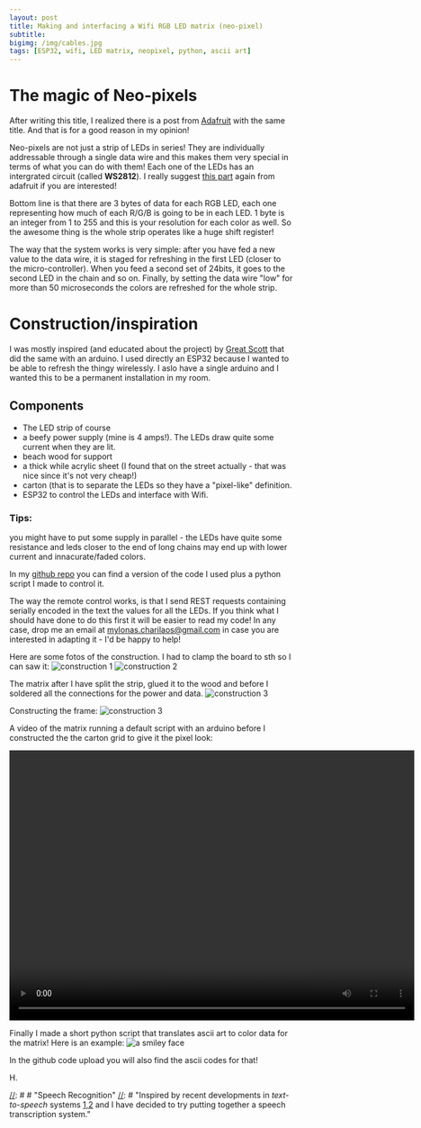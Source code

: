 ```yaml
---
layout: post
title: Making and interfacing a Wifi RGB LED matrix (neo-pixel)
subtitle: 
bigimg: /img/cables.jpg
tags: [ESP32, wifi, LED matrix, neopixel, python, ascii art]
---
```


# The magic of Neo-pixels
After writing this title, I realized there is a post from [Adafruit](https://learn.adafruit.com/adafruit-neopixel-uberguide?view=all) with the same title. And that is for a good reason in my opinion! 

Neo-pixels are not just a strip of LEDs in series! They are individually addressable through a single data wire and this makes them very special in terms of what you can do with them! Each one of the LEDs has an intergrated circuit (called **WS2812**).  I really suggest [this part](https://learn.adafruit.com/adafruit-neopixel-uberguide?view=all#writing-your-own-library-16-13) again from adafruit if you are interested! 

Bottom line is that there are 3 bytes of data for each RGB LED, each one representing how much of each R/G/B is going to be in each LED. 1 byte is an integer from 1 to 255 and this is your resolution for each color as well. So the awesome thing is the whole strip operates like a huge shift register!

The way that the system works is very simple: after you have fed a new value to the data wire, it is staged for refreshing in the first LED (closer to the micro-controller). When you feed a second set of 24bits, it goes to the second LED in the chain and so on. Finally, by setting the data wire "low" for more than 50 microseconds the colors are refreshed for the whole strip. 


# Construction/inspiration
I was mostly inspired (and educated about the project) by [Great Scott](https://www.youtube.com/watch?v=D_QBlFIQk-o) that did the same with an arduino. I used directly an ESP32 because I wanted to be able to refresh the thingy wirelessly. I aslo have a single arduino and I wanted this to be a permanent installation in my room.

## Components

* The LED strip of course 
* a beefy power supply (mine is 4 amps!). The LEDs draw quite some current when they are lit.
* beach wood for support
* a thick while acrylic sheet (I found that on the street actually - that was nice since it's not very cheap!)
* carton (that is to separate the LEDs so they have a "pixel-like" definition. 
* ESP32 to control the LEDs and interface with Wifi.

### Tips:
you might have to put some supply in parallel - the LEDs have quite some resistance and leds closer to the end of long chains may end up with lower current and innacurate/faded colors.

In my [github repo]( https://github.com/mylonasc/esp32wirelessledmatrix) you can find a version of the code I used plus a python script I made to control it.

The way the remote control works, is that I send REST requests containing serially encoded in the text the values for all the LEDs. If you think what I should have done to do this first it will be easier to read my code! In any case, drop me an email at mylonas.charilaos@gmail.com in case you are interested in adapting it - I'd be happy to help!

Here are some fotos of the construction. I had to clamp the board to sth so I can saw it:
![construction 1 ](/img/construction1.jpg)
![construction 2 ](/img/construction2.jpg)

The matrix after I have split the strip, glued it to the wood and before I soldered all the connections for the power and data.
![construction 3 ](/img/construction3.jpg)

Constructing the frame:
![construction 3 ](/img/construction4.jpg)

A video of the matrix running a default script with an arduino before I constructed the the carton grid to give it the pixel look:

<video width="720" height="480" controls="controls">
  <source src="/img/video_led_matrix.mp4" type="video/mp4">
</video>



Finally I made a short python script that translates ascii art to color data for the matrix! Here is an example:
![a smiley face](/img/smiley.jpg)

In the github code upload you will also find the ascii codes for that!

H.






[//]: # " # Variational Autoencoders"
[//]: # "Variational techniques in statistics have been around for some time. Relatively recently"

[//]: # # "Speech Recognition"
[//]: # "Inspired by recent developments in *text-to-speech* systems [1,2]() and I have decided to try putting together a speech transcription system."

[//]: # "The key novelty, in my opinion, of the two papers is that they use [Normalizing Flows](https://arxiv.org/abs/1505.05770)"

[//]: # "his is an attempt to make a small AE model with the normalizing flows for that task. An autoencoder for speech frames is to be constructed. The continuous dynamics of frames and transitions are expected to be captured by transitions in the latent space. By training a flow, the transition matrix based modeling of the HMMs can be replaced by an MCMC technique on continuous space but with proposal distributions that are trained by the neural network. The speaker normalization is a part of the parametrization of the autoencoder,"
[//]: # "(hopefully making it flexible enough for speech style transfer ;)."

 [//]: # " Random notes for speech recognition with NN: "

 [//]: # " ## 18/11/2018 "
 [//]: # " ### Reading the data, first signal analysis results"
 [//]: # " * Found TIMIT dataset on Academic torrents "
 [//]: # " * Played around with transformation from stft/mel/invmel/invstft "
 [//]: # " * audio reconstruction quite good with 80 mel banks (what Andrew Senior mentions that Google uses in [this youtube video](https://www.youtube.com/watch?v=HyUtT_z-cms) ) "
 [//]: # " * fourier size for 16khz: 512 samples (32ms) " 
 [//]: # " * overlap of half-window seems reasonable. "
 [//]: # " * Again from Senior, 26 frames are suggested. This may be a bit excessive, perhaps I should also capture the transitions as some sort of parametrized norm/flow "

 [//]: # " Goal is to squish the high input dimensions fast, with huge matrices and a lot of dropout. "
 [//]: # " At the moment I have complex mel inputs for the network. I'm thinking of treating them uniformly - it doesn't make sense to simply discard them. The network should find out what to do with them."

 [//]: # " # References"
 [//]: # " [1]() [FlowWaveNet](https://arxiv.org/abs/1505.05770)"
 [//]: # " [2]() [WaveGlow](https://github.com/NVIDIA/waveglow)"

